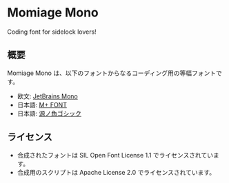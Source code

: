 # Momiage Mono
Coding font for sidelock lovers!

## 概要
Momiage Mono は、以下のフォントからなるコーディング用の等幅フォントです。
* 欧文: [JetBrains Mono](https://www.jetbrains.com/ja-jp/lp/mono/)
* 日本語: [M+ FONT](https://mplusfonts.github.io/)
* 日本語: [源ノ角ゴシック](https://github.com/adobe-fonts/source-han-sans)

## ライセンス
* 合成されたフォントは SIL Open Font License 1.1 でライセンスされています。
* 合成用のスクリプトは Apache License 2.0 でライセンスされています。
